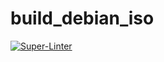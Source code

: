 # build_debian_iso

[![Super-Linter](https://github.com/arghpy/build_debian_iso/actions/workflows/manage_pull_requests.yaml/badge.svg)](https://github.com/marketplace/actions/super-linter)
